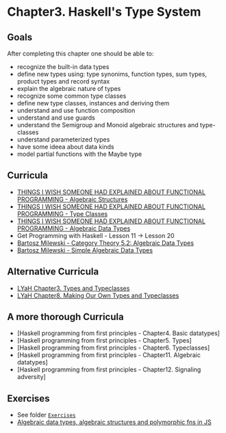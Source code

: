 # Chapter3. Haskell's Type System

## Goals
After completing this chapter one should be able to:
 - recognize the built-in data types
 - define new types using: type synonims, function types, sum types, product types and record syntax 
 - explain the algebraic nature of types
 - recognize some common type classes
 - define new type classes, instances and deriving them
 - understand and use function composition
 - understand and use guards
 - understand the Semigroup and Monoid algebraic structures and type-classes
 - understand parameterized types
 - have some ideea about data kinds
 - model partial functions with the Maybe type

## Curricula
  - [THINGS I WISH SOMEONE HAD EXPLAINED ABOUT FUNCTIONAL PROGRAMMING - Algebraic Structures](https://jrsinclair.com/articles/2019/algebraic-structures-what-i-wish-someone-had-explained-about-functional-programming/)
  - [THINGS I WISH SOMEONE HAD EXPLAINED ABOUT FUNCTIONAL PROGRAMMING - Type Classes](https://jrsinclair.com/articles/2019/type-classes-what-i-wish-someone-had-explained-about-functional-programming/)
  - [THINGS I WISH SOMEONE HAD EXPLAINED ABOUT FUNCTIONAL PROGRAMMING - Algebraic Data Types](https://jrsinclair.com/articles/2019/algebraic-data-types-what-i-wish-someone-had-explained-about-functional-programming/)
  - Get Programming with Haskell - Lesson 11 -> Lesson 20
  - [Bartosz Milewski - Category Theory 5.2: Algebraic Data Types](https://www.youtube.com/watch?v=w1WMykh7AxA&t=1214s)
  - [Bartosz Milewski - Simple Algebraic Data Types](https://bartoszmilewski.com/2015/01/13/simple-algebraic-data-types/)

## Alternative Curricula
 - [LYaH Chapter3. Types and Typeclasses](http://learnyouahaskell.com/types-and-typeclasses)
 - [LYaH Chapter8. Making Our Own Types and Typeclasses](http://learnyouahaskell.com/making-our-own-types-and-typeclasses)

## A more thorough Curricula
 - [Haskell programming from first principles - Chapter4. Basic datatypes]
 - [Haskell programming from first principles - Chapter5. Types]
 - [Haskell programming from first principles - Chapter6. Typeclasses]
 - [Haskell programming from first principles - Chapter11. Algebraic datatypes]
 - [Haskell programming from first principles - Chapter12. Signaling adversity]

## Exercises
  - See folder [`Exercises`](./Exercises)
  - [Algebraic data types, algebraic structures and polymorphic fns in JS](https://codesandbox.io/s/intelligent-fermat-k6ybn?file=/src/index.js)